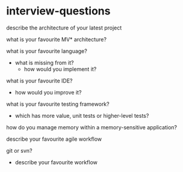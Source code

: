 interview-questions
===================

describe the architecture of your latest project

what is your favourite MV* architecture?

what is your favourite language?
  - what is missing from it?
    - how would you implement it?

what is your favourite IDE?
  - how would you improve it?

what is your favourite testing framework?
  - which has more value, unit tests or higher-level tests?

how do you manage memory within a memory-sensitive application?

describe your favourite agile workflow

git or svn?
  - describe your favourite workflow
